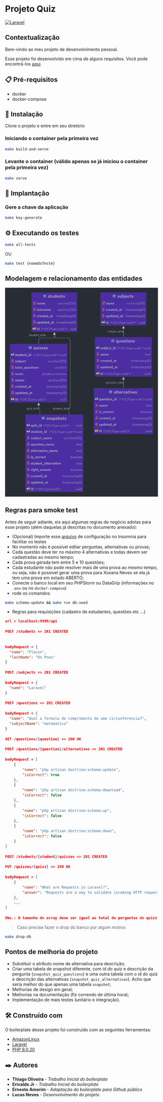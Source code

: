 # Projeto Quiz
[![Laravel](https://github.com/eaojunior/agz-laravel-quiz-project/actions/workflows/laravel.yml/badge.svg)](https://github.com/eaojunior/agz-laravel-quiz-project/actions/workflows/laravel.yml)

## Contextualização
Bem-vindo ao meu projeto de desenvolvimento pessoal.

Esse projeto foi desenvolvido em cima de alguns requisitos.
Você pode encontrá-los [aqui](Projeto_PDI_-_Sistema_de_Provas_(Quiz).pdf).

## 📋 Pré-requisitos
* docker
* docker-compose

## 🔧 Instalação
Clone o projeto e entre em seu diretório

### Iniciando o container pela primeira vez
```sh
make build-and-serve
```

### Levante o container (válido apenas se já iniciou o container pela primeira vez)
```sh
make serve
```

## 🚀 Implantação

### Gere a chave da aplicação
```sh
make key-generate 
```

## ⚙️ Executando os testes
```sh
make all-tests
```
OU
```sh
make test {nomeDoTeste}
```

## Modelagem e relacionamento das entidades
![quiz-Der](database/quiz-der.png)

## Regras para smoke test
Antes de seguir adiante, eis aqui algumas regras de negócio adotas para esse projeto (além daquelas já descritas no documento anexado):

* (Opcional) Importe esse [arquivo](Insomnia-All_2022-10-14.json) de configuração no Insomnia para facilitar os testes
* No momento não é possível editar perguntas, alternativas ou provas;
* Cada questão deve ter no máximo 4 alternativas e todas devem ser cadastradas ao mesmo tempo;
* Cada prova gerada tem entre 5 e 10 questões;
* Cada estudante não pode resolver mais de uma prova ao mesmo tempo, ou seja, não é possível gerar uma prova para Xoxana Neves se ela já tem uma prova em estado ABERTO;
* Conecte o banco local em seu PHPStorm ou DataGrip (informações no `.env` ou no `docker-compose`)
* rode os comandos:
```sh
make schema-update && make run db:seed
```
* Regras para requisições (cadastro de estudantes, questões etc ...)

```json
url = localhost:9999/api

POST /students => 201 CREATED


bodyRequest = {
  "name": "Flavin",
  "lastName": "Do Pneu"
}

POST /subjects => 201 CREATED

bodyRequest = {
  "name": "Laravel"
}

POST /questions => 201 CREATED

bodyRequest = {
  "name": "Qual a formula do comprimento de uma circunferencia?",
  "subjectName": "matematica"
}

GET /questions/{question} => 200 OK

POST /questions/{question}/alternatives => 201 CREATED

bodyRequest = [
    {
        "name": "php artisan doctrine:schema:update",
        "isCorrect": true
    },
    {
        "name": "php artisan doctrine:schema:download",
        "isCorrect": false
    },
    {
        "name": "php artisan doctrine:schema:up",
        "isCorrect": false
    },
    {
        "name": "php artisan doctrine:schema:down",
        "isCorrect": false
    }
]

POST /students/{student}/quizzes => 201 CREATED

PUT /quizzes/{quizz} => 200 OK

bodyRequest = [
    {
        "name": "What are Requests in Laravel?",
        "answer": "Requests are a way to validate incoming HTTP requests"
    },
    ...
]

Obs.: O tamanho do array deve ser igual ao total de perguntas do quizz.
```

> Caso precise fazer o drop do banco por algum motivo:
```sh
make drop-db
```

## Pontos de melhoria do projeto
* Substituir o atributo nome de alternativa para descrição;
* Criar uma tabela de snapshot diferente, com id do quiz e descrição da pergunta (`snapshot_quiz_questions`) e uma outra tabela com o id do quiz e descrição das alternativas (`snapshot_quiz_alternativas`). Acho que seria melhor do que apenas uma tabela `snapshot`;
* Melhorias de design em geral;
* Melhorias na documentação (fiz correndo de última hora);
* Implementação de mais testes (unitário e integração).

## 🛠️ Construído com
O boilerplate desse projeto foi construído com as seguintes ferramentas:

* [AmazonLinux](https://hub.docker.com/_/amazonlinux/)
* [Laravel](https://laravel.com/)
* [PHP 8.0.20](https://hub.docker.com/_/php?tab=tags)

## ✒️ Autores

* **Thiago Oliveira** - *Trabalho Inicial do boilerplate*
* **Erivaldo Jr** - *Trabalho Inicial do boilerplate*
* **Ernesto Amorim** - *Adaptação do boilerplate para Github público* 
* **Lucas Neves** - *Desenvolvimento do projeto* 
